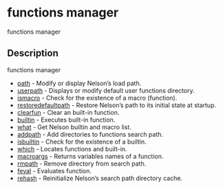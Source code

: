 

# functions manager

functions manager

## Description
functions manager


* [path](path.md) - Modify or display Nelson’s load path.
* [userpath](userpath.md) - Displays or modify default user functions directory.
* [ismacro](ismacro.md) - Check for the existence of a macro (function).
* [restoredefaultpath](restoredefaultpath.md) - Restore Nelson’s path to its initial state at startup.
* [clearfun](clearfun.md) - Clear an built-in function.
* [builtin](builtin.md) - Executes built-in function.
* [what](what.md) - Get Nelson builtin and macro list.
* [addpath](addpath.md) - Add directories to functions search path.
* [isbuiltin](isbuiltin.md) - Check for the existence of a builtin.
* [which](which.md) - Locates functions and built-in.
* [macroargs](macroargs.md) - Returns variables names of a function.
* [rmpath](rmpath.md) - Remove directory from search path.
* [feval](feval.md) - Evaluates function.
* [rehash](rehash.md) - Reinitialize Nelson’s search path directory cache.



